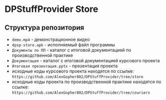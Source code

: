 # DPStuffProvider Store

## Структура репозитория

* `demo.mp4` - демонстрационное видео
* `dpsp-store.apk` - исполняемый файл программы
* `Документы по ПП` - каталог с итоговой документацией по производственной практике
* `Документация` - каталог с итоговой документацией курсового проекта
* `Итоговая презентация.pptx` - презентация проекта
* исходные коды курсового проекта находятся по ссылке: `https://github.com/AlexGopher802/DPStuffProvider/tree/store`
* исходные коды проекта по производственной практике находятся по ссылке: `https://github.com/AlexGopher802/DPStuffProvider/tree/couriers`
